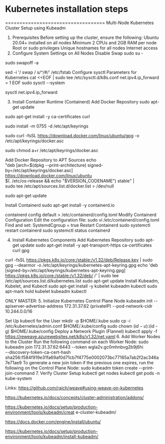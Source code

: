 # Kubernetes installation steps
===================================
Multi-Node Kubernetes Cluster Setup using Kubeadm
1. Prerequisites
Before setting up the cluster, ensure the following:
Ubuntu 20.04+ installed on all nodes
Minimum 2 CPUs and 2GB RAM per node
Root or sudo privileges
Unique hostnames for all nodes
Internet access
2. Configure System Settings on All Nodes
Disable Swap
sudo su -

sudo swapoff -a

sed -i '/ swap / s/^/#/' /etc/fstab
Configure sysctl Parameters for Kubernetes
cat <<EOF | sudo tee /etc/sysctl.d/k8s.conf
net.ipv4.ip_forward = 1
EOF
sudo sysctl --system

sysctl net.ipv4.ip_forward

3. Install Container Runtime (Containerd)
Add Docker Repository
sudo apt-get update

sudo apt-get install -y ca-certificates curl

sudo install -m 0755 -d /etc/apt/keyrings

sudo curl -fsSL https://download.docker.com/linux/ubuntu/gpg -o /etc/apt/keyrings/docker.asc

sudo chmod a+r /etc/apt/keyrings/docker.asc


Add Docker Repository to APT Sources
echo \
  "deb [arch=$(dpkg --print-architecture) signed-by=/etc/apt/keyrings/docker.asc] https://download.docker.com/linux/ubuntu \
  $(. /etc/os-release && echo "$VERSION_CODENAME") stable" | \
  sudo tee /etc/apt/sources.list.d/docker.list > /dev/null

sudo apt-get update

Install Containerd
sudo apt-get install -y containerd.io

containerd config default > /etc/containerd/config.toml
Modify Containerd Configuration
Edit the configuration file:
sudo vi /etc/containerd/config.toml
Find and set:
SystemdCgroup = true
Restart Containerd
sudo systemctl restart containerd
sudo systemctl status containerd

4. Install Kubernetes Components
Add Kubernetes Repository
sudo apt-get update
sudo apt-get install -y apt-transport-https ca-certificates curl gpg

curl -fsSL https://pkgs.k8s.io/core:/stable:/v1.32/deb/Release.key | sudo gpg --dearmor -o /etc/apt/keyrings/kubernetes-apt-keyring.gpg
echo 'deb [signed-by=/etc/apt/keyrings/kubernetes-apt-keyring.gpg] https://pkgs.k8s.io/core:/stable:/v1.32/deb/ /' | sudo tee /etc/apt/sources.list.d/kubernetes.list
sudo apt-get update
Install Kubeadm, Kubelet, and Kubectl
sudo apt-get install -y kubelet kubeadm kubectl
sudo apt-mark hold kubelet kubeadm kubectl


ONLY MASTER:
5. Initialize Kubernetes Control Plane Node
 kubeadm init --apiserver-advertise-address 172.31.37.62 (privateIP) --pod-network-cidr 10.244.0.0/16

Set Up kubectl for the User
mkdir -p $HOME/.kube
sudo cp -i /etc/kubernetes/admin.conf $HOME/.kube/config
sudo chown $(id -u):$(id -g) $HOME/.kube/config
Deploy a Network Plugin (Flannel)
kubectl apply -f https://reweave.azurewebsites.net/k8s/v1.32/net.yaml
6. Add Worker Nodes to the Cluster
Run the following command on each Worker Node:
sudo kubeadm join 172.31.37.62:6443 --token wgla2v.gc0mhnbvg2b9j6hi \
    --discovery-token-ca-cert-hash sha256:f584f919e31fa69af0d71cb7f4775e0002073bc77165a7ab2f2ac346a7e71ae9
To generate a new join token if the previous one expires, run the following on the Control Plane Node:
sudo kubeadm token create --print-join-command
7. Verify Cluster Setup
kubectl get nodes
kubectl get pods -n kube-system


Links:
https://github.com/rajch/weave#using-weave-on-kubernetes

https://kubernetes.io/docs/concepts/cluster-administration/addons/

https://kubernetes.io/docs/setup/production-environment/tools/kubeadm/creat
e-cluster-kubeadm/

https://docs.docker.com/engine/install/ubuntu/


https://kubernetes.io/docs/setup/production-environment/tools/kubeadm/install-kubeadm/







